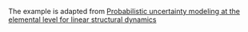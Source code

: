 The example is adapted from [Probabilistic uncertainty modeling at the elemental level for linear structural dynamics](https://doi.org/10.1007/s00466-025-02615-3)

